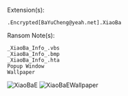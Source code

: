 Extension(s): 
```
.Encrypted[BaYuCheng@yeah.net].XiaoBa
```
Ransom Note(s): 
```
_XiaoBa_Info_.vbs
_XiaoBa_Info_.bmp
_XiaoBa_Info_.hta
Popup Window
Wallpaper
```
![XiaoBaE](https://github.com/user-attachments/assets/4f939194-bb59-4add-bde6-2a395a01f01e)
![XiaoBaEWallpaper](https://github.com/user-attachments/assets/c6a89f54-5e30-4b33-88eb-bed0945cb53b)
